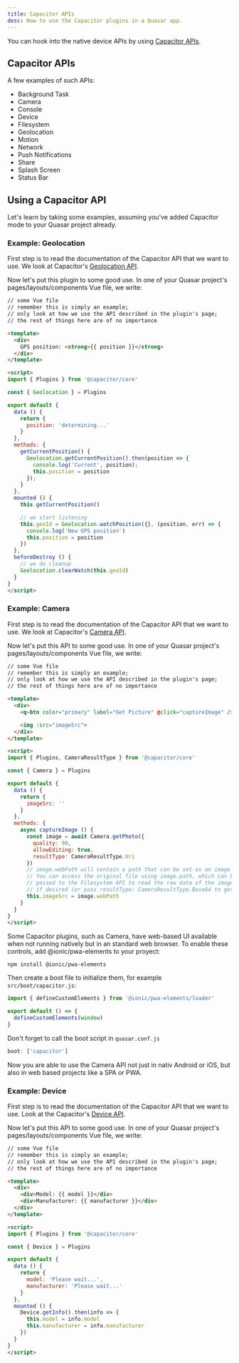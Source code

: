 ```yaml
---
title: Capacitor APIs
desc: How to use the Capacitor plugins in a Quasar app.
---
```

You can hook into the native device APIs by using [Capacitor APIs](https://capacitor.ionicframework.com/docs/apis).

## Capacitor APIs
A few examples of such APIs:

* Background Task
* Camera
* Console
* Device
* Filesystem
* Geolocation
* Motion
* Network
* Push Notifications
* Share
* Splash Screen
* Status Bar

## Using a Capacitor API
Let's learn by taking some examples, assuming you've added Capacitor mode to your Quasar project already.

### Example: Geolocation
First step is to read the documentation of the Capacitor API that we want to use. We look at Capacitor's [Geolocation API](https://capacitor.ionicframework.com/docs/apis/geolocation).

Now let's put this plugin to some good use. In one of your Quasar project's pages/layouts/components Vue file, we write:

```html
// some Vue file
// remember this is simply an example;
// only look at how we use the API described in the plugin's page;
// the rest of things here are of no importance

<template>
  <div>
    GPS position: <strong>{{ position }}</strong>
  </div>
</template>

<script>
import { Plugins } from '@capacitor/core'

const { Geolocation } = Plugins

export default {
  data () {
    return {
      position: 'determining...'
    }
  },
  methods: {
    getCurrentPosition() {
      Geolocation.getCurrentPosition().then(position => {
        console.log('Current', position);
        this.position = position
      });
    }
  },
  mounted () {
    this.getCurrentPosition()

    // we start listening
    this.geoId = Geolocation.watchPosition({}, (position, err) => {
      console.log('New GPS position')
      this.position = position
    })
  },
  beforeDestroy () {
    // we do cleanup
    Geolocation.clearWatch(this.geoId)
  }
}
</script>
```

### Example: Camera
First step is to read the documentation of the Capacitor API that we want to use. We look at Capacitor's [Camera API](https://capacitor.ionicframework.com/docs/apis/camera).

Now let's put this API to some good use. In one of your Quasar project's pages/layouts/components Vue file, we write:

```html
// some Vue file
// remember this is simply an example;
// only look at how we use the API described in the plugin's page;
// the rest of things here are of no importance

<template>
  <div>
    <q-btn color="primary" label="Get Picture" @click="captureImage" />

    <img :src="imageSrc">
  </div>
</template>

<script>
import { Plugins, CameraResultType } from '@capacitor/core'

const { Camera } = Plugins

export default {
  data () {
    return {
      imageSrc: ''
    }
  },
  methods: {
    async captureImage () {
      const image = await Camera.getPhoto({
        quality: 90,
        allowEditing: true,
        resultType: CameraResultType.Uri
      })
      // image.webPath will contain a path that can be set as an image src.
      // You can access the original file using image.path, which can be
      // passed to the Filesystem API to read the raw data of the image,
      // if desired (or pass resultType: CameraResultType.Base64 to getPhoto)
      this.imageSrc = image.webPath
    }
  }
}
</script>
```

Some Capacitor plugins, such as Camera, have web-based UI available when not running natively but in an standard web browser. To enable these controls, add @ionic/pwa-elements to your proyect:

```shell
npm install @ionic/pwa-elements
```

Then create a boot file to initialize them, for example `src/boot/capacitor.js`:
```javascript
import { defineCustomElements } from '@ionic/pwa-elements/loader'

export default () => {
  defineCustomElements(window)
}
```
Don't forget to call the boot script in `quasar.conf.js`

```javascript
boot: ['capacitor']
```

Now you are able to use the Camera API not just in nativ Android or iOS, but also in web based projects like a SPA or PWA.


### Example: Device
First step is to read the documentation of the Capacitor API that we want to use. Look at the Capacitor's [Device API](https://capacitor.ionicframework.com/docs/apis/device).

Now let's put this API to some good use. In one of your Quasar project's pages/layouts/components Vue file, we write:

```html
// some Vue file
// remember this is simply an example;
// only look at how we use the API described in the plugin's page;
// the rest of things here are of no importance

<template>
  <div>
    <div>Model: {{ model }}</div>
    <div>Manufacturer: {{ manufacturer }}</div>
  </div>
</template>

<script>
import { Plugins } from '@capacitor/core'

const { Device } = Plugins

export default {
  data () {
    return {
      model: 'Please wait...',
      manufacturer: 'Please wait...'
    }
  },
  mounted () {
    Device.getInfo().then(info => {
      this.model = info.model
      this.manufacturer = info.manufacturer
    })
  }
}
</script>
```

